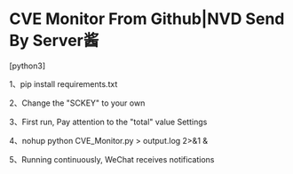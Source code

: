 # CVE Monitor From Github|NVD Send By Server酱

[python3]



1、pip install requirements.txt



2、Change the "SCKEY" to your own



3、First run, Pay attention to the "total" value Settings



4、nohup python CVE_Monitor.py > output.log 2>&1 &



5、Running continuously, WeChat receives notifications